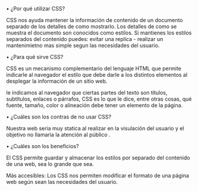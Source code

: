 • ¿Por qué utilizar CSS?

CSS nos ayuda  mantener la información de contenido de un documento separado de los detalles de como mostrarlo. Los detalles de como se muestra el documento son conocidos como estilos. Si mantienes los estilos separados del contenido puedes: evitar una replica - realizar un mantenimietno mas simple segun las necesidades del usuario.


• ¿Para qué sirve CSS?

CSS es un mecanismo complementario del lenguaje HTML que permite indicarle al navegador el estilo que debe darle a los distintos elementos al desplegar la información de un sitio web.

le indicamos al navegador que ciertas partes del texto son títulos, subtítulos, enlaces o párrafos, CSS es lo que le dice, entre otras cosas, qué fuente, tamaño, color o alineación debe tener un elemento de la página.


• ¿Cuáles son los contras de no usar CSS?

Nuestra web seria muy statica al realizar en la visulación del usuario y el  objetivo no llamaria la atención al público .





• ¿Cuáles son los beneficios?

 El CSS permite guardar y almacenar los estilos por separado del contenido de una web, sea lo grande que sea.

Más accesibles: Los CSS nos permiten modificar el formato de una página web según sean las necesidades del usuario.